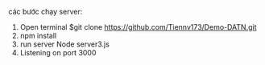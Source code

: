 các bước chạy server:
1. Open terminal 
$git clone https://github.com/Tiennv173/Demo-DATN.git
2. npm install
3. run server
Node server3.js
4. Listening on port 3000
